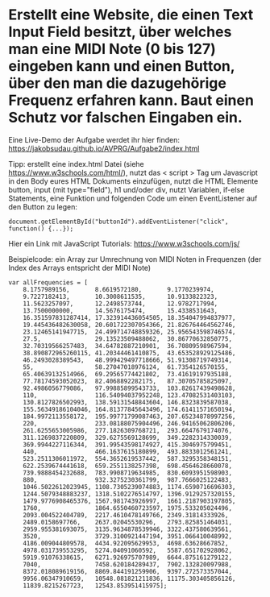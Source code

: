 # Erstellt eine Website, die einen Text Input Field besitzt, über welches man eine MIDI Note (0 bis 127) eingeben kann und einen Button, über den man die dazugehörige Frequenz erfahren kann. Baut einen Schutz vor falschen Eingaben ein.

Eine Live-Demo der Aufgabe werdet ihr hier finden: https://jakobsudau.github.io/AVPRG/Aufgabe2/index.html

Tipp: erstellt eine index.html Datei (siehe https://www.w3schools.com/html/), nutzt das < script > Tag um Javascript in den Body eures HTML Dokuments einzufügen, nutzt die HTML Elemente button, input (mit type="field"), h1 und/oder div, nutzt Variablen, if-else Statements, eine Funktion und folgenden Code um einen EventListener auf den Button zu legen:
```
document.getElementById("buttonId").addEventListener("click", function() {...});
```

Hier ein Link mit JavaScript Tutorials: https://www.w3schools.com/js/

Beispielcode: ein Array zur Umrechnung von MIDI Noten in Frequenzen (der Index des Arrays entspricht der MIDI Note)

```
var allFrequencies = [
    8.1757989156,       8.6619572180,       9.1770239974,
    9.7227182413,       10.3008611535,      10.9133822323,
    11.5623257097,      12.2498573744,      12.9782717994,
    13.7500000000,      14.5676175474,      15.4338531643,
    16.351597831287414, 17.323914436054505, 18.354047994837977,
    19.445436482630058, 20.601722307054366, 21.826764464562746,
    23.12465141947715,  24.499714748859326, 25.956543598746574,
    27.5,               29.13523509488062,  30.86770632850775,
    32.70319566257483,  34.64782887210901,  36.70809598967594,
    38.890872965260115, 41.20344461410875,  43.653528929125486,
    46.2493028389543,   48.999429497718666, 51.91308719749314,
    55,                 58.27047018976124,  61.7354126570155,
    65.40639132514966,  69.29565774421802,  73.41619197935188,
    77.78174593052023,  82.4068892282175,   87.30705785825097,
    92.4986056779086,   97.99885899543733,  103.82617439498628,
    110,                116.54094037952248, 123.47082531403103,
    130.8127826502993,  138.59131548843604, 146.8323839587038,
    155.56349186104046, 164.81377845643496, 174.61411571650194,
    184.9972113558172,  195.99771799087463, 207.65234878997256,
    220,                233.08188075904496, 246.94165062806206,
    261.6255653005986,  277.1826309768721,  293.6647679174076,
    311.1269837220809,  329.6275569128699,  349.2282314330039,
    369.9944227116344,  391.99543598174927, 415.3046975799451,
    440,                466.1637615180899,  493.8833012561241,
    523.2511306011972,  554.3652619537442,  587.3295358348151,
    622.2539674441618,  659.2551138257398,  698.4564628660078,
    739.9888454232688,  783.9908719634985,  830.6093951598903,
    880,                932.3275230361799,  987.7666025122483,
    1046.5022612023945, 1108.7305239074883, 1174.6590716696303,
    1244.5079348883237, 1318.5102276514797, 1396.9129257320155,
    1479.9776908465376, 1567.981743926997,  1661.2187903197805,
    1760,               1864.6550460723597, 1975.533205024496,
    2093.004522404789,  2217.4610478149766, 2349.31814333926,
    2489.0158697766,    2637.02045530296,   2793.825851464031,
    2959.955381693075,  3135.9634878539946, 3322.437580639561,
    3520,               3729.3100921447194, 3951.066410048992,
    4186.009044809578,  4434.922095629953,  4698.63628667852,
    4978.031739553295,  5274.04091060592,   5587.651702928062,
    5919.91076338615,   6271.926975707989,  6644.875161279122,
    7040,               7458.620184289437,  7902.132820097988,
    8372.018089619156,  8869.844191259906,  9397.272573357044,
    9956.06347910659,   10548.081821211836, 11175.303405856126,
    11839.8215267723,   12543.853951415975];
```
